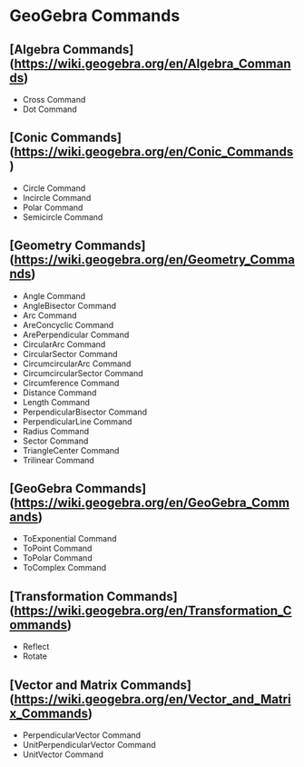 # GeoGebra Commands

## [Algebra Commands] (https://wiki.geogebra.org/en/Algebra_Commands)
* Cross Command
* Dot Command

## [Conic Commands] (https://wiki.geogebra.org/en/Conic_Commands)
* Circle Command
* Incircle Command
* Polar Command
* Semicircle Command

## [Geometry Commands] (https://wiki.geogebra.org/en/Geometry_Commands)
* Angle Command
* AngleBisector Command
* Arc Command
* AreConcyclic Command
* ArePerpendicular Command
* CircularArc Command
* CircularSector Command
* CircumcircularArc Command
* CircumcircularSector Command
* Circumference Command
* Distance Command
* Length Command
* PerpendicularBisector Command
* PerpendicularLine Command
* Radius Command
* Sector Command
* TriangleCenter Command
* Trilinear Command

## [GeoGebra Commands] (https://wiki.geogebra.org/en/GeoGebra_Commands)
* ToExponential Command
* ToPoint Command
* ToPolar Command
* ToComplex Command

## [Transformation Commands] (https://wiki.geogebra.org/en/Transformation_Commands)
* Reflect
* Rotate

## [Vector and Matrix Commands] (https://wiki.geogebra.org/en/Vector_and_Matrix_Commands)
* PerpendicularVector Command
* UnitPerpendicularVector Command
* UnitVector Command
